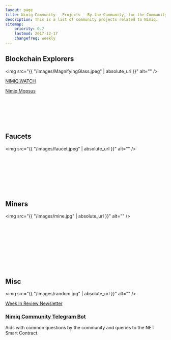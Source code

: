 ```yaml
---
layout: page
title: Nimiq Community - Projects - By the Community, for the Community
description: This is a list of community projects related to Nimiq.
sitemap:
    priority: 0.7
    lastmod: 2017-12-17
    changefreq: weekly
---
```

## Blockchain Explorers

<span class="image left"><img src="{{ "/images/MagnifyingGlass.jpeg" | absolute_url }}" alt="" /></span>

[NIMIQ.WATCH](https://nimiq.watch)

[Nimiq Mopsus](https://nimiq.mopsus.com)

  
&nbsp;
   
&nbsp;
 
   
&nbsp;

## Faucets

<span class="image right"><img src="{{ "/images/faucet.jpeg" | absolute_url }}" alt="" /></span>

  
&nbsp;
  
 
   
&nbsp;
  
  
  
&nbsp;

  
&nbsp;

## Miners

<span class="image left"><img src="{{ "/images/mine.jpg" | absolute_url }}" alt="" /></span>
 
&nbsp;
  
&nbsp;
  
&nbsp;
 
  
&nbsp;
  
&nbsp;
  
## Misc 
    
<span class="image right"><img src="{{ "/images/random.jpg" | absolute_url }}" alt="" /></span> 

[Week In Review Newsletter](https://nimiq.watch/news)

### [Nimiq Community Telegram Bot](https://github.com/PanoramicRum/Nimiq-Community-Bot) 
Aids with common questions by the community and queries to the NET Smart Contract.

&nbsp;
  
&nbsp;
  
&nbsp;

